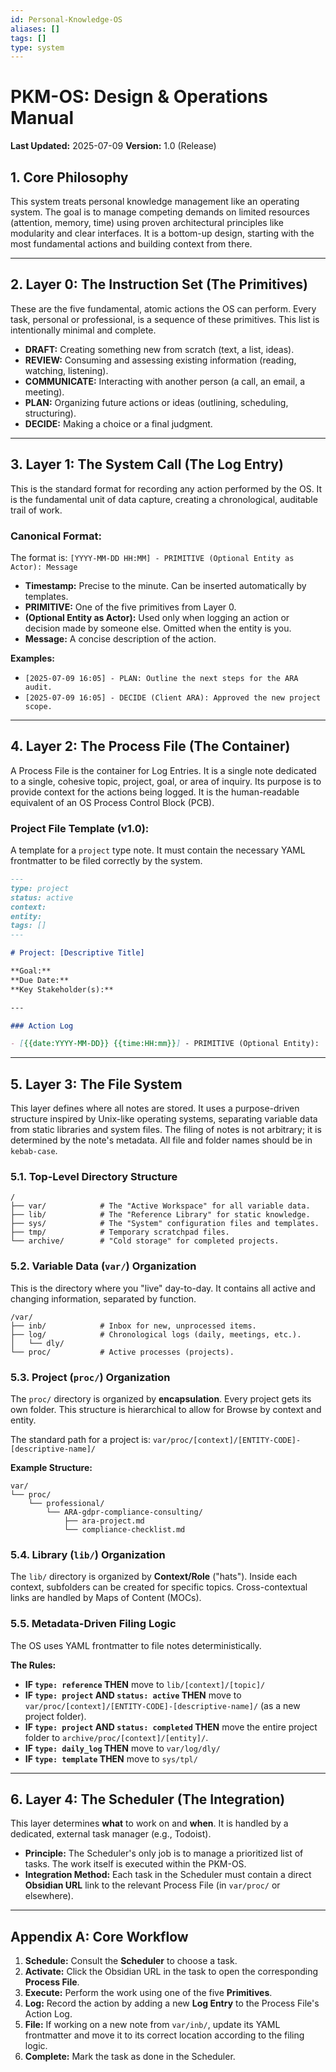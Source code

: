 ```yaml
---
id: Personal-Knowledge-OS
aliases: []
tags: []
type: system
---
```


# PKM-OS: Design & Operations Manual

**Last Updated:** 2025-07-09
**Version:** 1.0 (Release)

## 1. Core Philosophy

This system treats personal knowledge management like an operating system. The goal is to manage competing demands on limited resources (attention, memory, time) using proven architectural principles like modularity and clear interfaces. It is a bottom-up design, starting with the most fundamental actions and building context from there.

---

## 2. Layer 0: The Instruction Set (The Primitives)

These are the five fundamental, atomic actions the OS can perform. Every task, personal or professional, is a sequence of these primitives. This list is intentionally minimal and complete.

- **DRAFT:** Creating something new from scratch (text, a list, ideas).
- **REVIEW:** Consuming and assessing existing information (reading, watching, listening).
- **COMMUNICATE:** Interacting with another person (a call, an email, a meeting).
- **PLAN:** Organizing future actions or ideas (outlining, scheduling, structuring).
- **DECIDE:** Making a choice or a final judgment.

---

## 3. Layer 1: The System Call (The Log Entry)

This is the standard format for recording any action performed by the OS. It is the fundamental unit of data capture, creating a chronological, auditable trail of work.

### Canonical Format:

The format is: `[YYYY-MM-DD HH:MM] - PRIMITIVE (Optional Entity as Actor): Message`

- **Timestamp:** Precise to the minute. Can be inserted automatically by templates.
- **PRIMITIVE:** One of the five primitives from Layer 0.
- **(Optional Entity as Actor):** Used only when logging an action or decision made by someone else. Omitted when the entity is you.
- **Message:** A concise description of the action.

**Examples:**

- `[2025-07-09 16:05] - PLAN: Outline the next steps for the ARA audit.`
- `[2025-07-09 16:05] - DECIDE (Client ARA): Approved the new project scope.`

---

## 4. Layer 2: The Process File (The Container)

A Process File is the container for Log Entries. It is a single note dedicated to a single, cohesive topic, project, goal, or area of inquiry. Its purpose is to provide context for the actions being logged. It is the human-readable equivalent of an OS Process Control Block (PCB).

### Project File Template (v1.0):

A template for a `project` type note. It must contain the necessary YAML frontmatter to be filed correctly by the system.

```markdown
---
type: project
status: active
context:
entity:
tags: []
---

# Project: [Descriptive Title]

**Goal:**
**Due Date:**
**Key Stakeholder(s):**

---

### Action Log

- [{{date:YYYY-MM-DD}} {{time:HH:mm}}] - PRIMITIVE (Optional Entity):
```

---

## 5\. Layer 3: The File System

This layer defines where all notes are stored. It uses a purpose-driven structure inspired by Unix-like operating systems, separating variable data from static libraries and system files. The filing of notes is not arbitrary; it is determined by the note's metadata. All file and folder names should be in `kebab-case`.

### 5.1. Top-Level Directory Structure

```
/
├── var/            # The "Active Workspace" for all variable data.
├── lib/            # The "Reference Library" for static knowledge.
├── sys/            # The "System" configuration files and templates.
├── tmp/            # Temporary scratchpad files.
└── archive/        # "Cold storage" for completed projects.
```

### 5.2. Variable Data (`var/`) Organization

This is the directory where you "live" day-to-day. It contains all active and changing information, separated by function.

```
/var/
├── inb/            # Inbox for new, unprocessed items.
├── log/            # Chronological logs (daily, meetings, etc.).
│   └── dly/
└── proc/           # Active processes (projects).
```

### 5.3. Project (`proc/`) Organization

The `proc/` directory is organized by **encapsulation**. Every project gets its own folder. This structure is hierarchical to allow for Browse by context and entity.

The standard path for a project is: `var/proc/[context]/[ENTITY-CODE]-[descriptive-name]/`

**Example Structure:**

```
var/
└── proc/
    └── professional/
        └── ARA-gdpr-compliance-consulting/
            ├── ara-project.md
            └── compliance-checklist.md
```

### 5.4. Library (`lib/`) Organization

The `lib/` directory is organized by **Context/Role** ("hats"). Inside each context, subfolders can be created for specific topics. Cross-contextual links are handled by Maps of Content (MOCs).

### 5.5. Metadata-Driven Filing Logic

The OS uses YAML frontmatter to file notes deterministically.

**The Rules:**

- **IF `type: reference` THEN** move to `lib/[context]/[topic]/`
- **IF `type: project` AND `status: active` THEN** move to `var/proc/[context]/[ENTITY-CODE]-[descriptive-name]/` (as a new project folder).
- **IF `type: project` AND `status: completed` THEN** move the entire project folder to `archive/proc/[context]/[entity]/`.
- **IF `type: daily_log` THEN** move to `var/log/dly/`
- **IF `type: template` THEN** move to `sys/tpl/`

---

## 6. Layer 4: The Scheduler (The Integration)

This layer determines **what** to work on and **when**. It is handled by a dedicated, external task manager (e.g., Todoist).

- **Principle:** The Scheduler's only job is to manage a prioritized list of tasks. The work itself is executed within the PKM-OS.
- **Integration Method:** Each task in the Scheduler must contain a direct **Obsidian URL** link to the relevant Process File (in `var/proc/` or elsewhere).

---

## Appendix A: Core Workflow

1.  **Schedule:** Consult the **Scheduler** to choose a task.
2.  **Activate:** Click the Obsidian URL in the task to open the corresponding **Process File**.
3.  **Execute:** Perform the work using one of the five **Primitives**.
4.  **Log:** Record the action by adding a new **Log Entry** to the Process File's Action Log.
5.  **File:** If working on a new note from `var/inb/`, update its YAML frontmatter and move it to its correct location according to the filing logic.
6.  **Complete:** Mark the task as done in the Scheduler.
